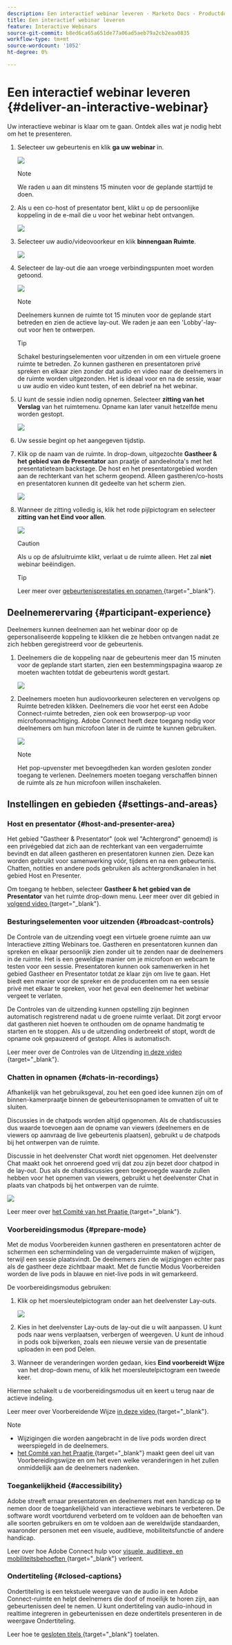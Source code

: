```yaml
---
description: Een interactief webinar leveren - Marketo Docs - Productdocumentatie
title: Een interactief webinar leveren
feature: Interactive Webinars
source-git-commit: b8ed6ca65a651de77a06ad5aeb79a2cb2eaa0835
workflow-type: tm+mt
source-wordcount: '1052'
ht-degree: 0%

---
```


# Een interactief webinar leveren {#deliver-an-interactive-webinar}

Uw interactieve webinar is klaar om te gaan. Ontdek alles wat je nodig hebt om het te presenteren.

1. Selecteer uw gebeurtenis en klik **ga uw webinar** in.

   ![](assets/deliver-an-interactive-webinar-1.png)

   >[!NOTE]
   >
   >We raden u aan dit minstens 15 minuten voor de geplande starttijd te doen.

1. Als u een co-host of presentator bent, klikt u op de persoonlijke koppeling in de e-mail die u voor het webinar hebt ontvangen.

   ![](assets/deliver-an-interactive-webinar-2.png)

1. Selecteer uw audio/videovoorkeur en klik **binnengaan Ruimte**.

   ![](assets/deliver-an-interactive-webinar-3.png)

1. Selecteer de lay-out die aan vroege verbindingspunten moet worden getoond.

   ![](assets/deliver-an-interactive-webinar-4.png)

   >[!NOTE]
   >
   >Deelnemers kunnen de ruimte tot 15 minuten voor de geplande start betreden en zien de actieve lay-out. We raden je aan een &#39;Lobby&#39;-lay-out voor hen te ontwerpen.

   >[!TIP]
   >
   >Schakel besturingselementen voor uitzenden in om een virtuele groene ruimte te betreden. Zo kunnen gastheren en presentatoren privé spreken en elkaar zien zonder dat audio en video naar de deelnemers in de ruimte worden uitgezonden. Het is ideaal voor en na de sessie, waar u uw audio en video kunt testen, of een debrief na het webinar.

1. U kunt de sessie indien nodig opnemen. Selecteer **zitting van het Verslag** van het ruimtemenu. Opname kan later vanuit hetzelfde menu worden gestopt.

   ![](assets/deliver-an-interactive-webinar-5.png)

1. Uw sessie begint op het aangegeven tijdstip.

1. Klik op de naam van de ruimte. In drop-down, uitgezochte **Gastheer &amp; het gebied van de Presentator** aan praatje of aandeelnota&#39;s met het presentatieteam backstage. De host en het presentatorgebied worden aan de rechterkant van het scherm geopend. Alleen gastheren/co-hosts en presentatoren kunnen dit gedeelte van het scherm zien.

   ![](assets/deliver-an-interactive-webinar-6.png)

1. Wanneer de zitting volledig is, klik het rode pijlpictogram en selecteer **zitting van het Eind voor allen**.

   ![](assets/deliver-an-interactive-webinar-7.png)

   >[!CAUTION]
   >
   >Als u op de afsluitruimte klikt, verlaat u de ruimte alleen. Het zal **niet** webinar beëindigen.

   >[!TIP]
   >
   >Leer meer over [ gebeurtenisprestaties en opnamen ](/help/marketo/product-docs/demand-generation/events/interactive-webinars/event-workflows.md){target="_blank"}.

## Deelnemerervaring {#participant-experience}

Deelnemers kunnen deelnemen aan het webinar door op de gepersonaliseerde koppeling te klikken die ze hebben ontvangen nadat ze zich hebben geregistreerd voor de gebeurtenis.

1. Deelnemers die de koppeling naar de gebeurtenis meer dan 15 minuten voor de geplande start starten, zien een bestemmingspagina waarop ze moeten wachten totdat de gebeurtenis wordt gestart.

   ![](assets/deliver-an-interactive-webinar-8.png)

1. Deelnemers moeten hun audiovoorkeuren selecteren en vervolgens op Ruimte betreden klikken. Deelnemers die voor het eerst een Adobe Connect-ruimte betreden, zien ook een browserpop-up voor microfoonmachtiging. Adobe Connect heeft deze toegang nodig voor deelnemers om hun microfoon later in de ruimte te kunnen gebruiken.

   ![](assets/deliver-an-interactive-webinar-9.png)

   >[!NOTE]
   >
   >Het pop-upvenster met bevoegdheden kan worden gesloten zonder toegang te verlenen. Deelnemers moeten toegang verschaffen binnen de ruimte als ze hun microfoon willen inschakelen.

## Instellingen en gebieden {#settings-and-areas}

### Host en presentator {#host-and-presenter-area}

Het gebied &quot;Gastheer &amp; Presentator&quot; (ook wel &quot;Achtergrond&quot; genoemd) is een privégebied dat zich aan de rechterkant van een vergaderruimte bevindt en dat alleen gastheren en presentatoren kunnen zien. Deze kan worden gebruikt voor samenwerking vóór, tijdens en na een gebeurtenis. Chatten, notities en andere pods gebruiken als achtergrondkanalen in het gebied Host en Presenter.

Om toegang te hebben, selecteer **Gastheer &amp; het gebied van de Presentator** van het ruimte drop-down menu. Leer meer over dit gebied in [ volgend video ](https://www.youtube.com/watch?v=11GkcvIUttY) {target="_blank"}.

### Besturingselementen voor uitzenden {#broadcast-controls}

De Controle van de uitzending voegt een virtuele groene ruimte aan uw Interactieve zitting Webinars toe. Gastheren en presentatoren kunnen dan spreken en elkaar persoonlijk zien zonder uit te zenden naar de deelnemers in de ruimte. Het is een geweldige manier om je microfoon en webcam te testen voor een sessie. Presentatoren kunnen ook samenwerken in het gebied Gastheer en Presentator totdat ze klaar zijn om live te gaan. Het biedt een manier voor de spreker en de producenten om na een sessie privé met elkaar te spreken, voor het geval een deelnemer het webinar vergeet te verlaten.

De Controles van de uitzending kunnen opstelling zijn beginnen automatisch registrerend nadat u de groene ruimte verlaat. Dit zorgt ervoor dat gastheren niet hoeven te onthouden om de opname handmatig te starten en te stoppen. Als u de uitzending onderbreekt of stopt, wordt de opname ook gepauzeerd of gestopt. Alles is automatisch.

Leer meer over de Controles van de Uitzending [ in deze video ](https://www.youtube.com/watch?v=TcoCeEJoyjg) {target="_blank"}.

### Chatten in opnamen {#chats-in-recordings}

Afhankelijk van het gebruiksgeval, zou het een goed idee kunnen zijn om of binnen-kamerpraatje binnen de gebeurtenisopnamen te omvatten of uit te sluiten.

Discussies in de chatpods worden altijd opgenomen. Als de chatdiscussies dus waarde toevoegen aan de opname van viewers (deelnemers en de viewers op aanvraag de live gebeurtenis plaatsen), gebruikt u de chatpods bij het ontwerpen van de ruimte.

Discussie in het deelvenster Chat wordt niet opgenomen. Het deelvenster Chat maakt ook het onroerend goed vrij dat zou zijn bezet door chatpod in de lay-out. Dus als de chatdiscussies geen toegevoegde waarde zullen hebben voor het opnemen van viewers, gebruikt u het deelvenster Chat in plaats van chatpods bij het ontwerpen van de ruimte.

![](assets/deliver-an-interactive-webinar-10.png)

Leer meer over [ het Comité van het Praatje ](https://helpx.adobe.com/adobe-connect/using/notes-chat-q-a-polls.html#chat_panel) {target="_blank"}.

### Voorbereidingsmodus {#prepare-mode}

Met de modus Voorbereiden kunnen gastheren en presentatoren achter de schermen een schermindeling van de vergaderruimte maken of wijzigen, terwijl een sessie plaatsvindt. De deelnemers zien de wijzigingen echter pas als de gastheer deze zichtbaar maakt. Met de functie Modus Voorbereiden worden de live pods in blauwe en niet-live pods in wit gemarkeerd.

De voorbereidingsmodus gebruiken:

1. Klik op het moersleutelpictogram onder aan het deelvenster Lay-outs.

   ![](assets/deliver-an-interactive-webinar-.png)

1. Kies in het deelvenster Lay-outs de lay-out die u wilt aanpassen. U kunt pods naar wens verplaatsen, verbergen of weergeven. U kunt de inhoud in pods ook bijwerken, zoals een nieuwe versie van de presentatie uploaden in een pod Delen.

1. Wanneer de veranderingen worden gedaan, kies **Eind voorbereidt Wijze** van het drop-down menu, of klik het moersleutelpictogram een tweede keer.

Hiermee schakelt u de voorbereidingsmodus uit en keert u terug naar de actieve indeling.

Leer meer over Voorbereidende Wijze [ in deze video ](https://www.youtube.com/watch?v=kUya84sx-E4) {target="_blank"}.

>[!NOTE]
>
>* Wijzigingen die worden aangebracht in de live pods worden direct weerspiegeld in de deelnemers.
>* [ het Comité van het Praatje ](https://helpx.adobe.com/adobe-connect/using/notes-chat-q-a-polls.html#chat_panel) {target="_blank"} maakt geen deel uit van Voorbereidingswijze en om het even welke veranderingen in het zullen onmiddellijk aan de deelnemers nadenken.

### Toegankelijkheid {#accessibility}

Adobe streeft ernaar presentatoren en deelnemers met een handicap op te nemen door de toegankelijkheid van interactieve webinars te verbeteren. De software wordt voortdurend verbeterd om te voldoen aan de behoeften van alle soorten gebruikers en om te voldoen aan de wereldwijde standaarden, waaronder personen met een visuele, auditieve, mobiliteitsfunctie of andere handicap.

Leer over hoe Adobe Connect hulp voor [ visuele, auditieve, en mobiliteitsbehoeften ](https://helpx.adobe.com/adobe-connect/using/accessibility-features.html) {target="_blank"} verleent.

### Ondertiteling {#closed-captions}

Ondertiteling is een tekstuele weergave van de audio in een Adobe Connect-ruimte en helpt deelnemers die doof of moeilijk te horen zijn, aan gebeurtenissen deel te nemen. U kunt ondertiteling van audio-inhoud in realtime integreren in gebeurtenissen en deze ondertitels presenteren in de weergave Ondertiteling.

Leer hoe te [ gesloten titels ](https://helpx.adobe.com/adobe-connect/using/closed-captioning-html-client.html) {target="_blank"} toelaten.
